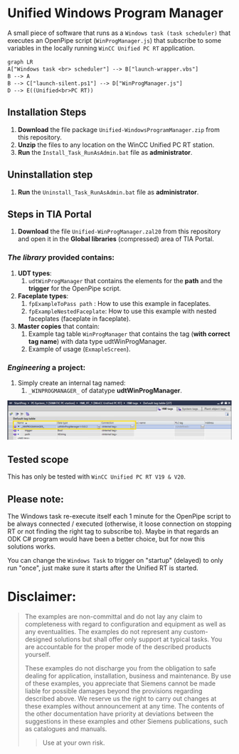 
# Unified Windows Program Manager
A small piece of software that runs as a `Windows task (task scheduler)` that executes an OpenPipe script (`WinProgManager.js`) that subscribe to some variables in the locally running `WinCC Unified PC RT` application. 

```mermaid
graph LR
A["Windows task <br> scheduler"] --> B["launch-wrapper.vbs"]
B --> A
B --> C["launch-silent.ps1"] --> D["WinProgManager.js"]
D --> E((Unified<br>PC RT))
```
## Installation Steps
1. **Download** the file package `Unified-WindowsProgramManager.zip` from this repository.
2. **Unzip** the files to any location on the WinCC Unified PC RT station.
3. **Run** the `Install_Task_RunAsAdmin.bat` file as **administrator**.

## Uninstallation step
1. **Run** the `Uninstall_Task_RunAsAdmin.bat` file as **administrator**.

## Steps in TIA Portal
1. **Download** the file `Unified-WinProgManager.zal20` from this repository and open it in the **Global libraries** (compressed) area of TIA Portal.

### ***The library*** provided contains:
1. **UDT types**:
   1. `udtWinProgManager` that contains the elements for the **path** and the **trigger** for the OpenPipe script.
2. **Faceplate types**:
	1. `fpExampleToPass path` : How to use this example in faceplates.
	2. `fpExampleNestedFaceplate`: How to use this example with nested faceplates (faceplate in faceplate). 
3. **Master copies** that contain:
   1. Example tag table `WinProgManager` that contains the tag (**with correct tag name**) with data type udtWinProgManager.
   2. Example of usage (`ExmapleScreen`).

### ***Engineering*** a project:
1. Simply create an internal tag named:
   1. `_WINPROGMANAGER_` of datatype **udtWinProgManager**.

![TIA Portal Tag Table](media/tags.png)

## Tested scope

This has only be tested with `WinCC Unified PC RT V19 & V20`.

## Please note:
The Windows task re-execute itself each 1 minute for the OpenPipe script to be always connected / executed (otherwise, it loose connection on stopping RT or not finding the right tag to subscribe to). Maybe in that regards an ODK C# program would have been a better choice, but for now this solutions works.

You can change the `Windows Task` to trigger on "startup" (delayed) to only run "once", just make sure it starts after the Unified RT is started.

# Disclaimer:

>  The examples are non-committal and do not lay any claim to completeness with regard to configuration and equipment as well as any eventualities. The examples do not represent any custom-designed solutions but shall offer only support at typical tasks. You are accountable for the proper mode of the described products yourself.
> 
>  These examples do not discharge you from the obligation to safe dealing for application, installation, business and maintenance. By use of these examples, you appreciate that Siemens cannot be made liable for possible damages beyond the provisions regarding described above. We reserve us the right to carry out changes at these examples without announcement at any time. The contents of the other documentation have priority at deviations between the suggestions in these examples and other Siemens publications, such as catalogues  and manuals.
>  > Use at your own risk.
